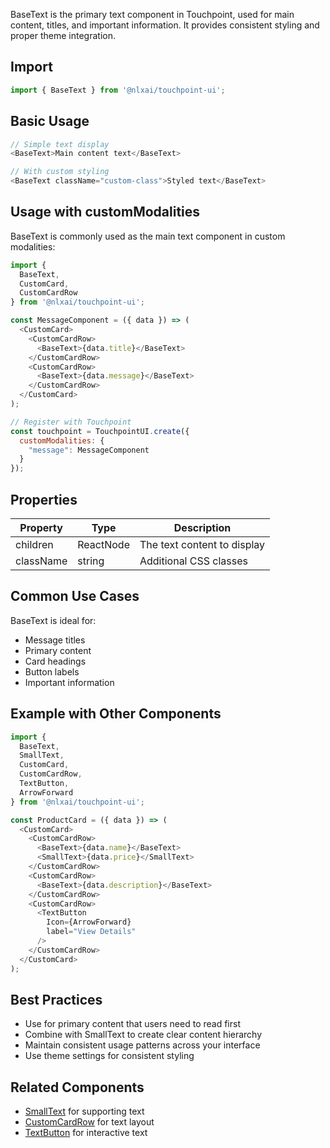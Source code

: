 
BaseText is the primary text component in Touchpoint, used for main content, titles, and important information. It provides consistent styling and proper theme integration.

## Import
```javascript
import { BaseText } from '@nlxai/touchpoint-ui';
```

## Basic Usage
```javascript
// Simple text display
<BaseText>Main content text</BaseText>

// With custom styling
<BaseText className="custom-class">Styled text</BaseText>
```

## Usage with customModalities

BaseText is commonly used as the main text component in custom modalities:

```javascript
import { 
  BaseText, 
  CustomCard, 
  CustomCardRow 
} from '@nlxai/touchpoint-ui';

const MessageComponent = ({ data }) => (
  <CustomCard>
    <CustomCardRow>
      <BaseText>{data.title}</BaseText>
    </CustomCardRow>
    <CustomCardRow>
      <BaseText>{data.message}</BaseText>
    </CustomCardRow>
  </CustomCard>
);

// Register with Touchpoint
const touchpoint = TouchpointUI.create({
  customModalities: {
    "message": MessageComponent
  }
});
```

## Properties

| Property | Type | Description |
|----------|------|-------------|
| children | ReactNode | The text content to display |
| className | string | Additional CSS classes |

## Common Use Cases

BaseText is ideal for:
- Message titles
- Primary content
- Card headings
- Button labels
- Important information

## Example with Other Components

```javascript
import { 
  BaseText,
  SmallText,
  CustomCard,
  CustomCardRow,
  TextButton,
  ArrowForward
} from '@nlxai/touchpoint-ui';

const ProductCard = ({ data }) => (
  <CustomCard>
    <CustomCardRow>
      <BaseText>{data.name}</BaseText>
      <SmallText>{data.price}</SmallText>
    </CustomCardRow>
    <CustomCardRow>
      <BaseText>{data.description}</BaseText>
    </CustomCardRow>
    <CustomCardRow>
      <TextButton
        Icon={ArrowForward}
        label="View Details"
      />
    </CustomCardRow>
  </CustomCard>
);
```

## Best Practices

- Use for primary content that users need to read first
- Combine with SmallText to create clear content hierarchy
- Maintain consistent usage patterns across your interface
- Use theme settings for consistent styling

## Related Components
- [SmallText](/touchpoint-SmallText) for supporting text
- [CustomCardRow](/touchpoint-CustomCards) for text layout
- [TextButton](/touchpoint-Buttons) for interactive text